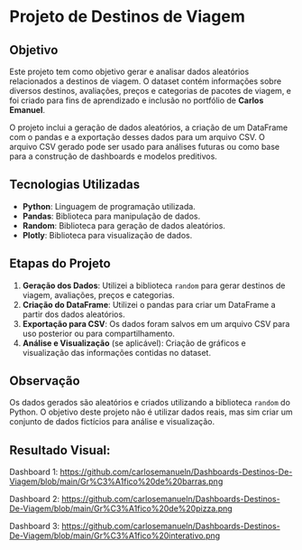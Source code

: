 # Projeto de Destinos de Viagem

## Objetivo
Este projeto tem como objetivo gerar e analisar dados aleatórios relacionados a destinos de viagem. O dataset contém informações sobre diversos destinos, avaliações, preços e categorias de pacotes de viagem, e foi criado para fins de aprendizado e inclusão no portfólio de **Carlos Emanuel**.

O projeto inclui a geração de dados aleatórios, a criação de um DataFrame com o pandas e a exportação desses dados para um arquivo CSV. O arquivo CSV gerado pode ser usado para análises futuras ou como base para a construção de dashboards e modelos preditivos.

## Tecnologias Utilizadas

- **Python**: Linguagem de programação utilizada.
- **Pandas**: Biblioteca para manipulação de dados.
- **Random**: Biblioteca para geração de dados aleatórios.
- **Plotly**: Biblioteca para visualização de dados.

## Etapas do Projeto

1. **Geração dos Dados**: Utilizei a biblioteca `random` para gerar destinos de viagem, avaliações, preços e categorias.
2. **Criação do DataFrame**: Utilizei o pandas para criar um DataFrame a partir dos dados aleatórios.
3. **Exportação para CSV**: Os dados foram salvos em um arquivo CSV para uso posterior ou para compartilhamento.
4. **Análise e Visualização** (se aplicável): Criação de gráficos e visualização das informações contidas no dataset.

## Observação
Os dados gerados são aleatórios e criados utilizando a biblioteca `random` do Python. O objetivo deste projeto não é utilizar dados reais, mas sim criar um conjunto de dados fictícios para análise e visualização.

## Resultado Visual:

Dashboard 1: https://github.com/carlosemanueln/Dashboards-Destinos-De-Viagem/blob/main/Gr%C3%A1fico%20de%20barras.png

Dashboard 2: https://github.com/carlosemanueln/Dashboards-Destinos-De-Viagem/blob/main/Gr%C3%A1fico%20de%20pizza.png

Dashboard 3: https://github.com/carlosemanueln/Dashboards-Destinos-De-Viagem/blob/main/Gr%C3%A1fico%20interativo.png
